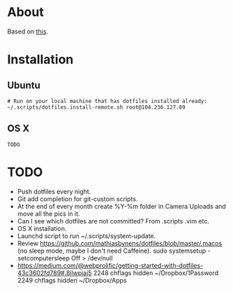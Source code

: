 # About

Based on [this](https://developer.atlassian.com/blog/2016/02/best-way-to-store-dotfiles-git-bare-repo/).

# Installation

## Ubuntu

```
# Run on your local machine that has dotfiles installed already:
~/.scripts/dotfiles.install-remote.sh root@104.236.127.89
```

## OS X

```
TODO
```

# TODO

- Push dotfiles every night.
- Git add completion for git-custom scripts.
- At the end of every month create %Y-%m folder in Camera Uploads and move all the pics in it.
- Can I see which dotfiles are not committed? From .scripts .vim etc.
- OS X installation.
- Launchd script to run ~/.scripts/system-update.
- Review https://github.com/mathiasbynens/dotfiles/blob/master/.macos (no sleep mode, maybe I don't need Caffeine). sudo systemsetup -setcomputersleep Off > /dev/null
- https://medium.com/@webprolific/getting-started-with-dotfiles-43c3602fd789#.8ilwpjaj5
 2248  chflags hidden ~/Dropbox/1Password
 2249  chflags hidden ~/Dropbox/Apps
